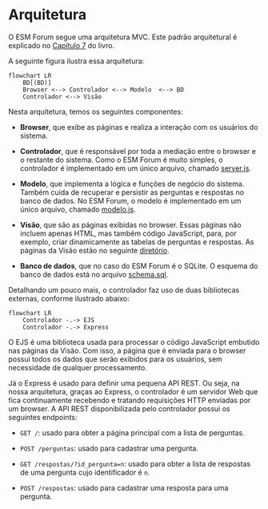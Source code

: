 # Arquitetura

O ESM Forum segue uma arquitetura MVC. Este padrão arquitetural é explicado no [Capítulo 7](https://engsoftmoderna.info/cap7.html#arquitetura-mvc) do livro.

A seguinte figura ilustra essa arquitetura:

```mermaid
flowchart LR
    BD[(BD)]
    Browser <--> Controlador <--> Modelo  <--> BD 
    Controlador <--> Visão
```

Nesta arquitetura, temos os seguintes componentes:

* **Browser**, que exibe as páginas e realiza a interação com os usuários do sistema.

* **Controlador**, que é responsável por toda a mediação entre o browser e o restante do sistema. Como o ESM Forum é muito simples, o controlador é implementado em um único arquivo, chamado [server.js](../server.js).

* **Modelo**, que implementa a lógica e funções de negócio do sistema. Também cuida de recuperar e persistir as perguntas e respostas no banco de dados. No ESM Forum, o modelo é  implementado em um único arquivo, chamado [modelo.js](../modelo.js).

* **Visão**, que são as páginas exibidas no browser. Essas páginas não incluem apenas HTML, mas também código JavaScript, para, por exemplo, criar dinamicamente as tabelas de perguntas e respostas. As páginas da Visão estão no seguinte [diretório](../views).

* **Banco de dados**, que no caso do ESM Forum é o SQLite. O esquema do banco de dados está no arquivo [schema.sql](../bd/schema.sql).

Detalhando um pouco mais, o controlador faz uso de duas bibliotecas externas, conforme ilustrado abaixo:

```mermaid
flowchart LR
    Controlador -.-> EJS 
    Controlador -.-> Express
```

O EJS é uma biblioteca usada para processar o código JavaScript embutido nas páginas da Visão. Com isso, a página que é enviada para o browser possui todos os dados que serão exibidos para os usuários, sem necessidade de qualquer processamento.

Já o Express é usado para definir uma pequena API REST. Ou seja, na nossa arquitetura, graças ao Express, o controlador é um servidor Web que fica continuamente recebendo e tratando requisições HTTP enviadas por um browser. A API REST disponibilizada pelo controlador possui os seguintes endpoints:

* ``GET /``: usado para obter a página principal com a lista de perguntas.

* ``POST /perguntas``: usado para cadastrar uma pergunta.

* ``GET /respostas/?id_pergunta=n``: usado para obter a lista de respostas de uma pergunta cujo identificador é `n`.

* ``POST /respostas``: usado para cadastrar uma resposta para uma pergunta.

